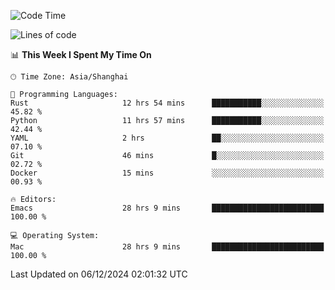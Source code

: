 <!--START_SECTION:waka-->
![Code Time](http://img.shields.io/badge/Code%20Time-2%2C341%20hrs%206%20mins-blue)

![Lines of code](https://img.shields.io/badge/From%20Hello%20World%20I%27ve%20Written-309.1%20thousand%20lines%20of%20code-blue)

📊 **This Week I Spent My Time On** 

```text
🕑︎ Time Zone: Asia/Shanghai

💬 Programming Languages: 
Rust                     12 hrs 54 mins      ███████████░░░░░░░░░░░░░░   45.82 % 
Python                   11 hrs 57 mins      ███████████░░░░░░░░░░░░░░   42.44 % 
YAML                     2 hrs               ██░░░░░░░░░░░░░░░░░░░░░░░   07.10 % 
Git                      46 mins             █░░░░░░░░░░░░░░░░░░░░░░░░   02.72 % 
Docker                   15 mins             ░░░░░░░░░░░░░░░░░░░░░░░░░   00.93 % 

🔥 Editors: 
Emacs                    28 hrs 9 mins       █████████████████████████   100.00 % 

💻 Operating System: 
Mac                      28 hrs 9 mins       █████████████████████████   100.00 % 
```


 Last Updated on 06/12/2024 02:01:32 UTC
<!--END_SECTION:waka-->
